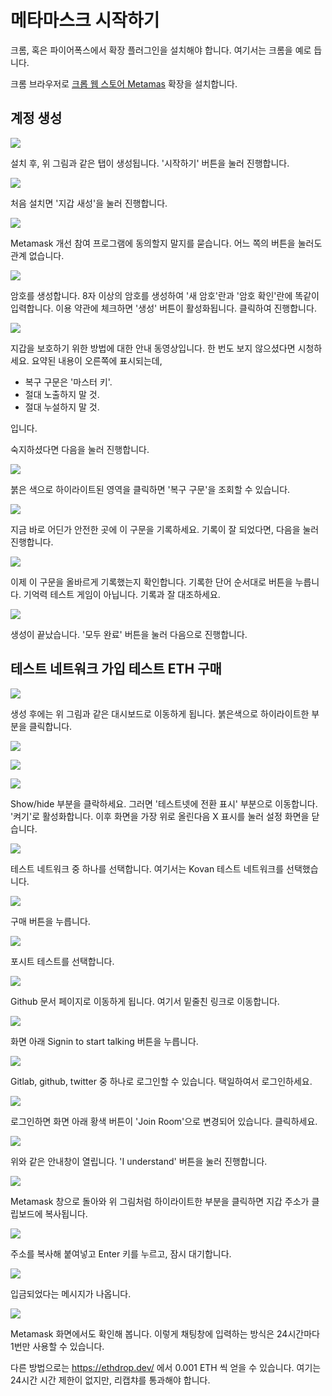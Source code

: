 # 메타마스크 시작하기

크롬, 혹은 파이어폭스에서 확장 플러그인을 설치해야 합니다.
여기서는 크롬을 예로 듭니다.

크롬 브라우저로 [크롭 웹 스토어 Metamas](https://chrome.google.com/webstore/detail/metamask/nkbihfbeogaeaoehlefnkodbefgpgknn) 확장을 설치합니다.

## 계정 생성

![](./img/metamask-01.png)

설치 후, 위 그림과 같은 탭이 생성됩니다. '시작하기' 버튼을 눌러 진행합니다.

![](./img/metamask-02.png)

처음 설치면 '지갑 새성'을 눌러 진행합니다.

![](./img/metamask-03.png)

Metamask 개선 참여 프로그램에 동의할지 말지를 묻습니다. 어느 쪽의 버튼을 눌러도 관계 없습니다.

![](./img/metamask-04.png)

암호를 생성합니다. 8자 이상의 암호를 생성하여 '새 암호'란과 '암호 확인'란에 똑같이 입력합니다.
이용 약관에 체크하면 '생성' 버튼이 활성화됩니다. 클릭하여 진행합니다.

![](./img/metamask-05.png)

지갑을 보호하기 위한 방법에 대한 안내 동영상입니다. 한 번도 보지 않으셨다면 시청하세요.
요약된 내용이 오른쪽에 표시되는데,

* 복구 구문은 '마스터 키'.
* 절대 노출하지 말 것.
* 절대 누설하지 말 것.

입니다.

숙지하셨다면 다음을 눌러 진행합니다.

![](./img/metamask-06.png)

붉은 색으로 하이라이트된 영역을 클릭하면 '복구 구문'을 조회할 수 있습니다.

![](./img/metamask-07.png)

지금 바로 어딘가 안전한 곳에 이 구문을 기록하세요. 기록이 잘 되었다면, 다음을 눌러 진행합니다.

![](./img/metamask-08.png)

이제 이 구문을 올바르게 기록했는지 확인합니다. 기록한 단어 순서대로 버튼을 누릅니다.
기억력 테스트 게임이 아닙니다. 기록과 잘 대조하세요.

![](./img/metamask-09.png)

생성이 끝났습니다. '모두 완료' 버튼을 눌러 다음으로 진행합니다.


## 테스트 네트워크 가입  테스트 ETH 구매

![](./img/metamask-10.png)

생성 후에는 위 그림과 같은 대시보드로 이동하게 됩니다. 붉은색으로 하이라이트한 부분을 클릭합니다.

![](./img/metamask-11.png)

![](./img/metamask-12.png)

![](./img/metamask-13.png)

Show/hide 부분을 클락하세요. 그러면 '테스트넷에 전환 표시' 부분으로 이동합니다. '켜기'로 활성화합니다.
이후 화면을 가장 위로 올린다음 X 표시를 눌러 설정 화면을 닫습니다.

![](./img/metamask-14.png)

테스트 네트워크 중 하나를 선택합니다. 여기서는 Kovan 테스트 네트워크를 선택했습니다.

![](./img/metamask-15.png)

구매 버튼을 누릅니다.

![](./img/metamask-16.png)

포시트 테스트를 선택합니다.

![](./img/metamask-17.png)

Github 문서 페이지로 이동하게 됩니다. 여기서 밑줄친 링크로 이동합니다.

![](./img/metamask-18.png)

화면 아래 Signin to start talking 버튼을 누릅니다.

![](./img/metamask-19.png)

Gitlab, github, twitter 중 하나로 로그인할 수 있습니다. 택일하여서 로그인하세요.

![](./img/metamask-20.png)

로그인하면 화면 아래 황색 버튼이 'Join Room'으로 변경되어 있습니다. 클릭하세요.

![](./img/metamask-21.png)

위와 같은 안내창이 열립니다. 'I understand' 버튼을 눌러 진행합니다.

![](./img/metamask-22.png)

Metamask 창으로 돌아와 위 그림처럼 하이라이트한 부분을 클릭하면 지갑 주소가 클립보드에 복사됩니다.

![](./img/metamask-23.png)

주소를 복사해 붙여넣고 Enter 키를 누르고, 잠시 대기합니다.

![](./img/metamask-24.png)

입금되었다는 메시지가 나옵니다.

![](./img/metamask-25.png)

Metamask 화면에서도 확인해 봅니다.
이렇게 채팅창에 입력하는 방식은 24시간마다 1번만 사용할 수 있습니다.

다른 방법으로는 https://ethdrop.dev/ 에서 0.001 ETH 씩 얻을 수 있습니다. 여기는 24시간 시간 제한이 없지만, 리캡챠를 통과해야 합니다.

